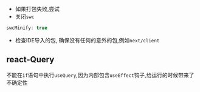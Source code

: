 - 如果打包失败,尝试
- 关闭`swc`

```ts
swcMinify: true
```

- 检查IDE导入的包, 确保没有任何的意外的包,例如`next/client`

## react-Query

不能在`if`语句中执行`useQuery`,因为内部包含`useEffect`钩子,给运行的时候带来了不确定性